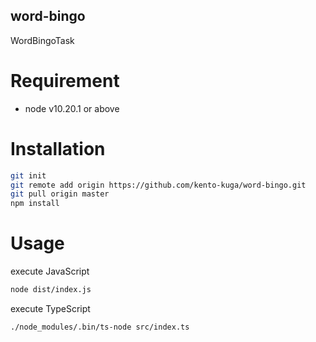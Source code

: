 ## word-bingo

WordBingoTask

# Requirement

- node v10.20.1 or above

# Installation

```bash
git init
git remote add origin https://github.com/kento-kuga/word-bingo.git
git pull origin master
npm install
```

# Usage

execute JavaScript

```bash
node dist/index.js
```

execute TypeScript

```bash
./node_modules/.bin/ts-node src/index.ts
```
